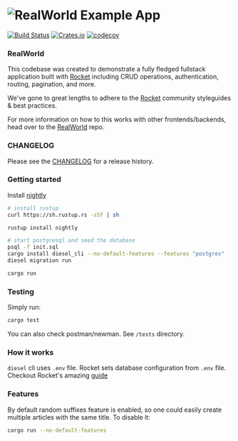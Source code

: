 # ![RealWorld Example App](logo.png)

[![Build Status](https://travis-ci.org/TatriX/realworld-rust-rocket.svg?branch=master)](https://travis-ci.org/TatriX/realworld-rust-rocket)
[![Crates.io](https://img.shields.io/crates/v/realworld.svg)](https://crates.io/crates/realworld)
[![codecov](https://codecov.io/gh/TatriX/realworld-rust-rocket/branch/master/graph/badge.svg)](https://codecov.io/gh/TatriX/realworld-rust-rocket)

### RealWorld

This codebase was created to demonstrate a fully fledged fullstack
application built with [Rocket](http://rocket.rs/) including CRUD operations,
authentication, routing, pagination, and more.

We've gone to great lengths to adhere to the [Rocket](http://rocket.rs/) community
styleguides & best practices.

For more information on how to this works with other
frontends/backends, head over to the [RealWorld](https://github.com/gothinkster/realworld) repo.

### CHANGELOG

Please see the [CHANGELOG](CHANGELOG.md) for a release history.

### Getting started

Install [nightly](https://www.rust-lang.org/en-US/install.html)
```sh
# install rustup
curl https://sh.rustup.rs -sSf | sh

rustup install nightly

# start postgresql and seed the database
psql -f init.sql
cargo install diesel_cli --no-default-features --features "postgres"
diesel migration run

cargo run
```

### Testing
Simply run:
```sh
cargo test
```
You can also check postman/newman. See `/tests` directory.

### How it works
`diesel` cli uses `.env` file.
Rocket sets database configuration from `.env` file.
Checkout Rocket's amazing [guide](https://rocket.rs/guide/)

### Features
By default random suffixes feature is enabled, so one could easily
create multiple articles with the same title. To disable it:

```sh
cargo run --no-default-features

```
